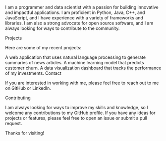I am a programmer and data scientist with a passion for building innovative and impactful applications. I am proficient in Python, Java, C++, and JavaScript, and I have experience with a variety of frameworks and libraries. I am also a strong advocate for open source software, and I am always looking for ways to contribute to the community.

Projects

Here are some of my recent projects:

A web application that uses natural language processing to generate summaries of news articles.
A machine learning model that predicts customer churn.
A data visualization dashboard that tracks the performance of my investments.
Contact

If you are interested in working with me, please feel free to reach out to me on GitHub or LinkedIn.

Contributing

I am always looking for ways to improve my skills and knowledge, so I welcome any contributions to my GitHub profile. If you have any ideas for projects or features, please feel free to open an issue or submit a pull request.

Thanks for visiting!
